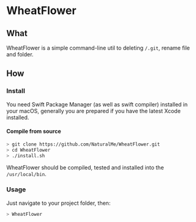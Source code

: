 # WheatFlower

## What

WheatFlower is a simple command-line util to deleting `/.git`, rename file and folder.
## How

### Install

You need Swift Package Manager (as well as swift compiler) installed in your macOS, generally you are prepared if you have the latest Xcode installed.

#### Compile from source

```bash
> git clone https://github.com/NaturalMe/WheatFlower.git
> cd WheatFlower
> ./install.sh
```

WheatFlower should be compiled, tested and installed into the `/usr/local/bin`.


### Usage

Just navigate to your project folder, then:

```bash
> WheatFlower
```






